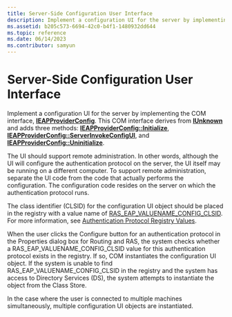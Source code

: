```yaml
---
title: Server-Side Configuration User Interface
description: Implement a configuration UI for the server by implementing the COM interface, IEAPProviderConfig.
ms.assetid: b205c573-6694-42c0-b4f1-1480932dd644
ms.topic: reference
ms.date: 06/14/2023
ms.contributor: samyun
---
```


# Server-Side Configuration User Interface

Implement a configuration UI for the server by implementing the COM interface, [**IEAPProviderConfig**](/windows/desktop/api/Rrascfg/nn-rrascfg-ieapproviderconfig). This COM interface derives from [**IUnknown**](/windows/win32/api/unknwn/nn-unknwn-iunknown) and adds three methods: [**IEAPProviderConfig::Initialize**](/windows/desktop/api/Rrascfg/nf-rrascfg-ieapproviderconfig-initialize), [**IEAPProviderConfig::ServerInvokeConfigUI**](/windows/desktop/api/Rrascfg/nf-rrascfg-ieapproviderconfig-serverinvokeconfigui), and [**IEAPProviderConfig::Uninitialize**](/windows/desktop/api/Rrascfg/nf-rrascfg-ieapproviderconfig-uninitialize).

The UI should support remote administration. In other words, although the UI will configure the authentication protocol on the server, the UI itself may be running on a different computer. To support remote administration, separate the UI code from the code that actually performs the configuration. The configuration code resides on the server on which the authentication protocol runs.

The class identifier (CLSID) for the configuration UI object should be placed in the registry with a value name of [RAS\_EAP\_VALUENAME\_CONFIG\_CLSID](authentication-protocol-registry-values.md). For more information, see [Authentication Protocol Registry Values](authentication-protocol-registry-values.md).

When the user clicks the Configure button for an authentication protocol in the Properties dialog box for Routing and RAS, the system checks whether a RAS\_EAP\_VALUENAME\_CONFIG\_CLSID value for this authentication protocol exists in the registry. If so, COM instantiates the configuration UI object. If the system is unable to find RAS\_EAP\_VALUENAME\_CONFIG\_CLSID in the registry and the system has access to Directory Services (DS), the system attempts to instantiate the object from the Class Store.

In the case where the user is connected to multiple machines simultaneously, multiple configuration UI objects are instantiated.
